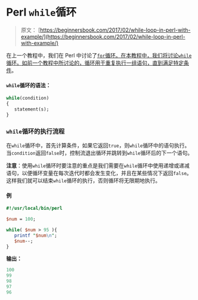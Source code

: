 # Perl `while`循环

> 原文： [https://beginnersbook.com/2017/02/while-loop-in-perl-with-example/](https://beginnersbook.com/2017/02/while-loop-in-perl-with-example/)

在上一个教程中，我们在 Perl 中讨论了[`for`循环。在本教程中，我们将讨论`while`循环。如前一个教程中所讨论的，循环用于重复执行一组语句，直到满足特定条件](https://beginnersbook.com/2017/02/for-loop-in-perl-with-example/)。

#### `while`循环的语法：

```perl
while(condition)
{
   statement(s);
}
```

### `while`循环的执行流程

在`while`循环中，首先计算条件，如果它返回`true`，则`while`循环中的语句执行。当`condition`返回`false`时，控制流退出循环并跳转到`while`循环后的下一个语句。

**注意**：使用`while`循环时要注意的重点是我们需要在`while`循环中使用递增或递减语句，以便循环变量在每次迭代时都会发生变化，并且在某些情况下返回`false`。这样我们就可以结束`while`循环的执行，否则循环将无限期地执行。

#### 例

```perl
#!/usr/local/bin/perl

$num = 100;

while( $num > 95 ){
   printf "$num\n";
   $num--;
}
```

**输出：**

```perl
100
99
98
97
96
```